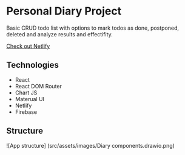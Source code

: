 # Personal Diary Project

Basic CRUD todo list with options to mark todos as done, postponed, deleted and analyze results and effectifity.

[Check out Netlify](https://julie-cherner-diary-project.netlify.app/)

## Technologies

- React
- React DOM Router
- Chart JS
- Materual UI
- Netlify
- Firebase

## Structure

![App structure] (src/assets/images/Diary components.drawio.png)
